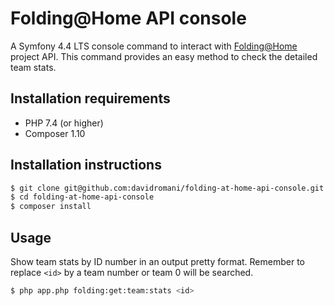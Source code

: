 Folding@Home API console
========================

A Symfony 4.4 LTS console command to interact with [Folding@Home](https://foldingathome.org) project API. This command provides an easy method to check the detailed team stats.

## Installation requirements

* PHP 7.4 (or higher)
* Composer 1.10

## Installation instructions

```bash
$ git clone git@github.com:davidromani/folding-at-home-api-console.git
$ cd folding-at-home-api-console
$ composer install
```

## Usage

Show team stats by ID number in an output pretty format. Remember to replace `<id>` by a team number or team 0 will be searched.

```bash
$ php app.php folding:get:team:stats <id>
```
